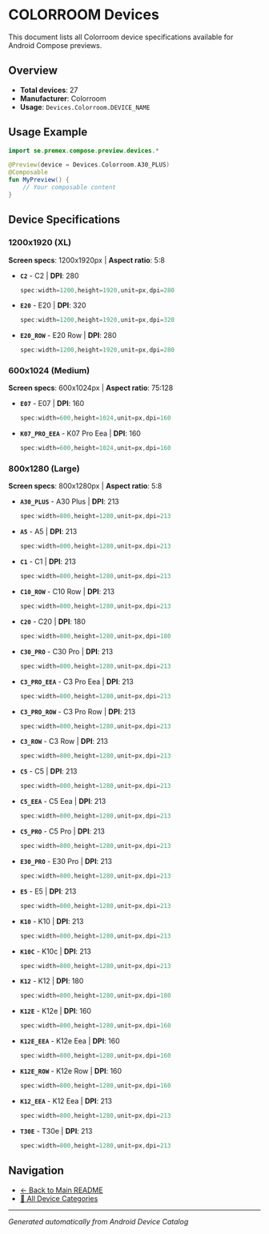 # COLORROOM Devices

This document lists all Colorroom device specifications available for Android Compose previews.

## Overview

- **Total devices**: 27
- **Manufacturer**: Colorroom
- **Usage**: `Devices.Colorroom.DEVICE_NAME`

## Usage Example

```kotlin
import se.premex.compose.preview.devices.*

@Preview(device = Devices.Colorroom.A30_PLUS)
@Composable
fun MyPreview() {
    // Your composable content
}
```

## Device Specifications

### 1200x1920 (XL)

**Screen specs**: 1200x1920px | **Aspect ratio**: 5:8

- **`C2`** - C2 | **DPI**: 280
  ```kotlin
  spec:width=1200,height=1920,unit=px,dpi=280
  ```

- **`E20`** - E20 | **DPI**: 320
  ```kotlin
  spec:width=1200,height=1920,unit=px,dpi=320
  ```

- **`E20_ROW`** - E20 Row | **DPI**: 280
  ```kotlin
  spec:width=1200,height=1920,unit=px,dpi=280
  ```

### 600x1024 (Medium)

**Screen specs**: 600x1024px | **Aspect ratio**: 75:128

- **`E07`** - E07 | **DPI**: 160
  ```kotlin
  spec:width=600,height=1024,unit=px,dpi=160
  ```

- **`K07_PRO_EEA`** - K07 Pro Eea | **DPI**: 160
  ```kotlin
  spec:width=600,height=1024,unit=px,dpi=160
  ```

### 800x1280 (Large)

**Screen specs**: 800x1280px | **Aspect ratio**: 5:8

- **`A30_PLUS`** - A30 Plus | **DPI**: 213
  ```kotlin
  spec:width=800,height=1280,unit=px,dpi=213
  ```

- **`A5`** - A5 | **DPI**: 213
  ```kotlin
  spec:width=800,height=1280,unit=px,dpi=213
  ```

- **`C1`** - C1 | **DPI**: 213
  ```kotlin
  spec:width=800,height=1280,unit=px,dpi=213
  ```

- **`C10_ROW`** - C10 Row | **DPI**: 213
  ```kotlin
  spec:width=800,height=1280,unit=px,dpi=213
  ```

- **`C20`** - C20 | **DPI**: 180
  ```kotlin
  spec:width=800,height=1280,unit=px,dpi=180
  ```

- **`C30_PRO`** - C30 Pro | **DPI**: 213
  ```kotlin
  spec:width=800,height=1280,unit=px,dpi=213
  ```

- **`C3_PRO_EEA`** - C3 Pro Eea | **DPI**: 213
  ```kotlin
  spec:width=800,height=1280,unit=px,dpi=213
  ```

- **`C3_PRO_ROW`** - C3 Pro Row | **DPI**: 213
  ```kotlin
  spec:width=800,height=1280,unit=px,dpi=213
  ```

- **`C3_ROW`** - C3 Row | **DPI**: 213
  ```kotlin
  spec:width=800,height=1280,unit=px,dpi=213
  ```

- **`C5`** - C5 | **DPI**: 213
  ```kotlin
  spec:width=800,height=1280,unit=px,dpi=213
  ```

- **`C5_EEA`** - C5 Eea | **DPI**: 213
  ```kotlin
  spec:width=800,height=1280,unit=px,dpi=213
  ```

- **`C5_PRO`** - C5 Pro | **DPI**: 213
  ```kotlin
  spec:width=800,height=1280,unit=px,dpi=213
  ```

- **`E30_PRO`** - E30 Pro | **DPI**: 213
  ```kotlin
  spec:width=800,height=1280,unit=px,dpi=213
  ```

- **`E5`** - E5 | **DPI**: 213
  ```kotlin
  spec:width=800,height=1280,unit=px,dpi=213
  ```

- **`K10`** - K10 | **DPI**: 213
  ```kotlin
  spec:width=800,height=1280,unit=px,dpi=213
  ```

- **`K10C`** - K10c | **DPI**: 213
  ```kotlin
  spec:width=800,height=1280,unit=px,dpi=213
  ```

- **`K12`** - K12 | **DPI**: 180
  ```kotlin
  spec:width=800,height=1280,unit=px,dpi=180
  ```

- **`K12E`** - K12e | **DPI**: 160
  ```kotlin
  spec:width=800,height=1280,unit=px,dpi=160
  ```

- **`K12E_EEA`** - K12e Eea | **DPI**: 160
  ```kotlin
  spec:width=800,height=1280,unit=px,dpi=160
  ```

- **`K12E_ROW`** - K12e Row | **DPI**: 160
  ```kotlin
  spec:width=800,height=1280,unit=px,dpi=160
  ```

- **`K12_EEA`** - K12 Eea | **DPI**: 213
  ```kotlin
  spec:width=800,height=1280,unit=px,dpi=213
  ```

- **`T30E`** - T30e | **DPI**: 213
  ```kotlin
  spec:width=800,height=1280,unit=px,dpi=213
  ```

## Navigation

- [← Back to Main README](../../README.md)
- [📱 All Device Categories](../README.md)

---
*Generated automatically from Android Device Catalog*
